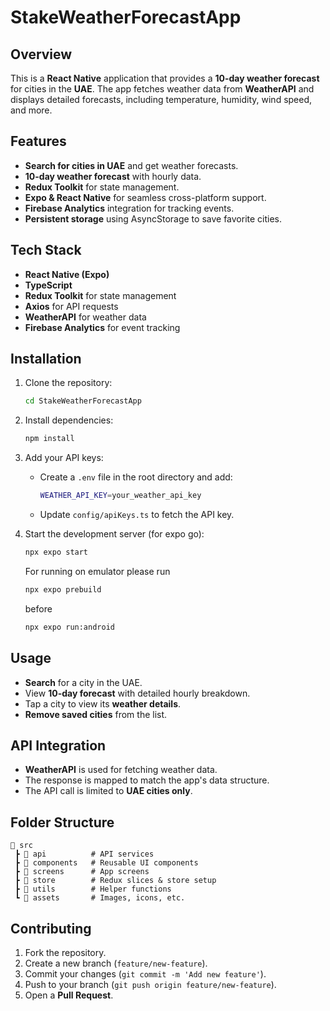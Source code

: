 ﻿# StakeWeatherForecastApp

## Overview
This is a **React Native** application that provides a **10-day weather forecast** for cities in the **UAE**. The app fetches weather data from **WeatherAPI** and displays detailed forecasts, including temperature, humidity, wind speed, and more.

## Features
- **Search for cities in UAE** and get weather forecasts.
- **10-day weather forecast** with hourly data.
- **Redux Toolkit** for state management.
- **Expo & React Native** for seamless cross-platform support.
- **Firebase Analytics** integration for tracking events.
- **Persistent storage** using AsyncStorage to save favorite cities.

## Tech Stack
- **React Native (Expo)**
- **TypeScript**
- **Redux Toolkit** for state management
- **Axios** for API requests
- **WeatherAPI** for weather data
- **Firebase Analytics** for event tracking

## Installation

1. Clone the repository:
   ```sh
   cd StakeWeatherForecastApp
   ```

2. Install dependencies:
   ```sh
   npm install
   ```

3. Add your API keys:
   - Create a `.env` file in the root directory and add:
     ```sh
     WEATHER_API_KEY=your_weather_api_key
     ```
   - Update `config/apiKeys.ts` to fetch the API key.

4. Start the development server (for expo go):
   ```sh
   npx expo start
   ```
   For running on emulator please run
   ```sh
   npx expo prebuild
   ```
   before
   ```sh
   npx expo run:android
   ```

## Usage
- **Search** for a city in the UAE.
- View **10-day forecast** with detailed hourly breakdown.
- Tap a city to view its **weather details**.
- **Remove saved cities** from the list.

## API Integration
- **WeatherAPI** is used for fetching weather data.
- The response is mapped to match the app's data structure.
- The API call is limited to **UAE cities only**.

## Folder Structure
```
📂 src
 ┣ 📂 api          # API services
 ┣ 📂 components   # Reusable UI components
 ┣ 📂 screens      # App screens
 ┣ 📂 store        # Redux slices & store setup
 ┣ 📂 utils        # Helper functions
 ┗ 📂 assets       # Images, icons, etc.
```

## Contributing
1. Fork the repository.
2. Create a new branch (`feature/new-feature`).
3. Commit your changes (`git commit -m 'Add new feature'`).
4. Push to your branch (`git push origin feature/new-feature`).
5. Open a **Pull Request**.
